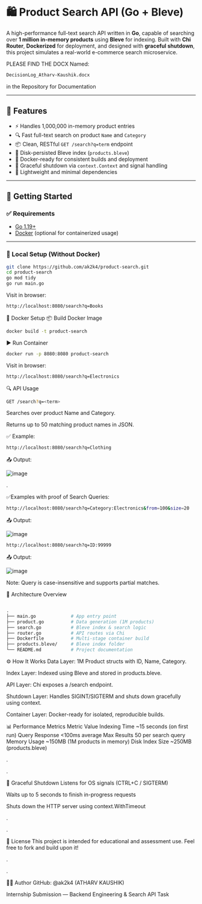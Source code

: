 # 🛍️ Product Search API (Go + Bleve)

A high-performance full-text search API written in **Go**, capable of searching over **1 million in-memory products** using **Bleve** for indexing. Built with **Chi Router**, **Dockerized** for deployment, and designed with **graceful shutdown**, this project simulates a real-world e-commerce search microservice.


PLEASE FIND THE DOCX
Named:
```bash
DecisionLog_Atharv-Kaushik.docx
```
in the Repository for Documentation



---

## 📌 Features

- ⚡ Handles 1,000,000 in-memory product entries
- 🔍 Fast full-text search on product `Name` and `Category`
- 📦 Clean, RESTful `GET /search?q=term` endpoint
- 💾 Disk-persisted Bleve index (`products.bleve`)
- 🐳 Docker-ready for consistent builds and deployment
- 🧵 Graceful shutdown via `context.Context` and signal handling
- 🧪 Lightweight and minimal dependencies

---

## 🚀 Getting Started

### ✅ Requirements

- [Go 1.19+](https://go.dev/doc/install)
- [Docker](https://docs.docker.com/get-docker/) (optional for containerized usage)

---

### 🔧 Local Setup (Without Docker)

```bash
git clone https://github.com/ak2k4/product-search.git
cd product-search
go mod tidy
go run main.go
```
Visit in browser:
```bash
http://localhost:8080/search?q=Books
```
🐳 Docker Setup
📦 Build Docker Image
```bash
docker build -t product-search
```
▶️ Run Container
```bash
docker run -p 8080:8080 product-search
```
Visit in browser:
```bash
http://localhost:8080/search?q=Electronics
```

🔍 API Usage
```bash
GET /search?q=<term>
```
Searches over product Name and Category.

Returns up to 50 matching product names in JSON.

✅ Example:
```bash
http://localhost:8080/search?q=Clothing
```
📤 Output:



![image](https://github.com/user-attachments/assets/d8640441-fb88-4584-86c1-0d4462f77cd8)



.



✅Examples with proof of Search Queries:


```bash
http://localhost:8080/search?q=Category:Electronics&from=100&size=20
```
📤 Output:



![image](https://github.com/user-attachments/assets/84350b67-0c4f-40ac-89e9-f890fd244bd5)


```bash
http://localhost:8080/search?q=ID:99999
```
📤 Output:


![image](https://github.com/user-attachments/assets/daf971b9-0651-4216-b86b-c52d8c29e2b4)




Note: Query is case-insensitive and supports partial matches.




🧠 Architecture Overview
```graphql

.
├── main.go             # App entry point
├── product.go          # Data generation (1M products)
├── search.go           # Bleve index & search logic
├── router.go           # API routes via Chi
├── Dockerfile          # Multi-stage container build
├── products.bleve/     # Bleve index folder
└── README.md           # Project documentation

```

⚙️ How It Works
Data Layer: 1M Product structs with ID, Name, Category.

Index Layer: Indexed using Bleve and stored in products.bleve.

API Layer: Chi exposes a /search endpoint.

Shutdown Layer: Handles SIGINT/SIGTERM and shuts down gracefully using context.

Container Layer: Docker-ready for isolated, reproducible builds.




📊 Performance Metrics
Metric	Value
Indexing Time	~15 seconds (on first run)
Query Response	<100ms average
Max Results	50 per search query
Memory Usage	~150MB (1M products in memory)
Disk Index Size	~250MB (products.bleve)


.


.


🔐 Graceful Shutdown
Listens for OS signals (CTRL+C / SIGTERM)

Waits up to 5 seconds to finish in-progress requests

Shuts down the HTTP server using context.WithTimeout

.

.


📄 License
This project is intended for educational and assessment use.
Feel free to fork and build upon it!

.


.


👨‍💻 Author
GitHub: @ak2k4 (ATHARV KAUSHIK)


Internship Submission — Backend Engineering & Search API Task
